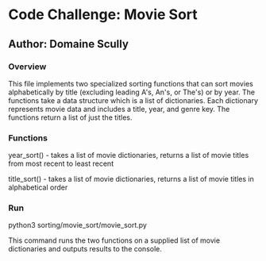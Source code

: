 # Code Challenge: Movie Sort

## Author: Domaine Scully

### Overview

This file implements two specialized sorting functions that can sort movies alphabetically by title (excluding
leading A's, An's, or The's) or by year. The functions take a data structure which is a list of dictionaries. Each
dictionary represents movie data and includes a title, year, and genre key. The functions return a list of just the
titles.

### Functions

year_sort() - takes a list of movie dictionaries, returns a list of movie titles from most recent to least recent

title_sort() - takes a list of movie dictionaries, returns a list of movie titles in alphabetical order

### Run

python3 sorting/movie_sort/movie_sort.py

This command runs the two functions on a supplied list of movie dictionaries and outputs results to the console.



